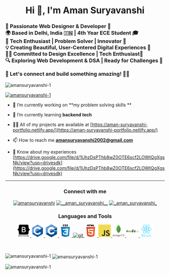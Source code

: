 <h1 align="center">Hi 👋, I'm Aman Suryavanshi</h1>
<h3 align="left">
  🌟 Passionate Web Designer & Developer 🚀<br>
  🌍 Based in Delhi, India 🇮🇳 | 4th Year ECE Student 🎓<br>
  🤖 Tech Enthusiast | Problem Solver | Innovator 🌟<br>
  💡 Creating Beautiful, User-Centered Digital Experiences 🎨<br>
  👨‍💻 Committed to Design Excellence | Tech Enthusiast🤖<br>
  🔍 Exploring Web Development & DSA | Ready for Challenges 💪<br>
    
  💪 Let's connect and build something amazing! 🤝🌐
</h3>


<p align="left"> <img src="https://komarev.com/ghpvc/?username=amansuryavanshi-1&label=Profile%20views&color=0e75b6&style=flat" alt="amansuryavanshi-1" /> </p>

<p align="left"> <a href="https://github.com/ryo-ma/github-profile-trophy"><img src="https://github-profile-trophy.vercel.app/?username=amansuryavanshi-1" alt="amansuryavanshi-1" /></a> </p>

- 🔭 I’m currently working on **my problem solving skills
**

- 🌱 I’m currently learning **backend tech**

- 👨‍💻 All of my projects are available at [https://aman-suryavanshi-portfolio.netlify.app/](https://aman-suryavanshi-portfolio.netlify.app/)

- 📫 How to reach me **amansuryavanshi2002@gmail.com**

- 📄 Know about my experiences [https://drive.google.com/file/d/1UhzDsPThb8wZ0OTE6scf2LOWtQgXgsNk/view?usp=drivesdk](https://drive.google.com/file/d/1UhzDsPThb8wZ0OTE6scf2LOWtQgXgsNk/view?usp=drivesdk)

 <hr>
 
<h3 align="center">Connect with me</h3>
<p align="center">
<a href="https://linkedin.com/in/amansuryavanshi" target="blank"><img align="center" src="https://raw.githubusercontent.com/rahuldkjain/github-profile-readme-generator/master/src/images/icons/Social/linked-in-alt.svg" alt="amansuryavanshi" height="30" width="40" /></a>
<a href="https://instagram.com/__aman_suryavanshi__" target="blank"><img align="center" src="https://raw.githubusercontent.com/rahuldkjain/github-profile-readme-generator/master/src/images/icons/Social/instagram.svg" alt="__aman_suryavanshi__" height="30" width="40" /></a>
<a href="https://www.leetcode.com/_aman_suryavanshi_" target="blank"><img align="center" src="https://raw.githubusercontent.com/rahuldkjain/github-profile-readme-generator/master/src/images/icons/Social/leet-code.svg" alt="_aman_suryavanshi_" height="30" width="40" /></a>
</p>

<h3 align="center">Languages and Tools</h3>
<p align="center"> <a href="https://getbootstrap.com" target="_blank" rel="noreferrer"> <img src="https://raw.githubusercontent.com/devicons/devicon/master/icons/bootstrap/bootstrap-plain-wordmark.svg" alt="bootstrap" width="40" height="40"/> </a> <a href="https://www.cprogramming.com/" target="_blank" rel="noreferrer"> <img src="https://raw.githubusercontent.com/devicons/devicon/master/icons/c/c-original.svg" alt="c" width="40" height="40"/> </a> <a href="https://www.w3schools.com/cpp/" target="_blank" rel="noreferrer"> <img src="https://raw.githubusercontent.com/devicons/devicon/master/icons/cplusplus/cplusplus-original.svg" alt="cplusplus" width="40" height="40"/> </a> <a href="https://www.w3schools.com/css/" target="_blank" rel="noreferrer"> <img src="https://raw.githubusercontent.com/devicons/devicon/master/icons/css3/css3-original-wordmark.svg" alt="css3" width="40" height="40"/> </a> <a href="https://git-scm.com/" target="_blank" rel="noreferrer"> <img src="https://www.vectorlogo.zone/logos/git-scm/git-scm-icon.svg" alt="git" width="40" height="40"/> </a> <a href="https://www.w3.org/html/" target="_blank" rel="noreferrer"> <img src="https://raw.githubusercontent.com/devicons/devicon/master/icons/html5/html5-original-wordmark.svg" alt="html5" width="40" height="40"/> </a> <a href="https://developer.mozilla.org/en-US/docs/Web/JavaScript" target="_blank" rel="noreferrer"> <img src="https://raw.githubusercontent.com/devicons/devicon/master/icons/javascript/javascript-original.svg" alt="javascript" width="40" height="40"/> </a> <a href="https://www.mongodb.com/" target="_blank" rel="noreferrer"> <img src="https://raw.githubusercontent.com/devicons/devicon/master/icons/mongodb/mongodb-original-wordmark.svg" alt="mongodb" width="40" height="40"/> </a> <a href="https://nodejs.org" target="_blank" rel="noreferrer"> <img src="https://raw.githubusercontent.com/devicons/devicon/master/icons/nodejs/nodejs-original-wordmark.svg" alt="nodejs" width="40" height="40"/> </a> <a href="https://reactjs.org/" target="_blank" rel="noreferrer"> <img src="https://raw.githubusercontent.com/devicons/devicon/master/icons/react/react-original-wordmark.svg" alt="react" width="40" height="40"/> </a> </p>

<div style="padding-top:20px">
<p><img align="left" src="https://github-readme-stats.vercel.app/api/top-langs?username=amansuryavanshi-1&show_icons=true&locale=en&layout=compact" alt="amansuryavanshi-1" /></p>


<p>&nbsp;<img align="center" src="https://github-readme-stats.vercel.app/api?username=amansuryavanshi-1&show_icons=true&locale=en" alt="amansuryavanshi-1" /></p>


<p><img align="center" src="https://github-readme-streak-stats.herokuapp.com/?user=amansuryavanshi-1&" alt="amansuryavanshi-1" /></p>
</div>
